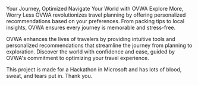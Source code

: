 Your Journey, Optimized
Navigate Your World with OVWA
Explore More, Worry Less
OVWA revolutionizes travel planning by offering personalized recommendations based on your preferences. From packing tips to local insights, OVWA ensures every journey is memorable and stress-free.

OVWA enhances the lives of travelers by providing intuitive tools and personalized recommendations that streamline the journey from planning to exploration. Discover the world with confidence and ease, guided by OVWA's commitment to optimizing your travel experience.

This project is made for a Hackathon in Microsoft and has lots of blood, sweat, and tears put in. Thank you.
